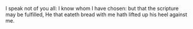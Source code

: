 I speak not of you all: I know whom I have chosen: but that the scripture may be fulfilled, He that eateth bread with me hath lifted up his heel against me.
